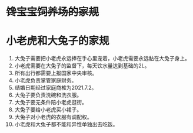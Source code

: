 # ~~馋宝宝饲养场的家规~~

# 小老虎和大兔子的家规



1. 大兔子需要把小老虎永远捧在手心里宠着，小老虎需要永远黏在大兔子身上。
2. 小老虎需要在大兔子的监督下，每天饮水量达到基础的2L。
3. 所有出行都需要上报国家中央审核。
4. 小老虎负责掌管家庭财务。
5. 结婚日期经过家庭商榷为2021.7.2。
6. 大兔子要负责洗碗和洗衣服。
7. 大兔子要无条件陪小老虎逛街。
8. 大兔子要给小老虎买小裙子。
9. 大兔子对小老虎的衣服有调配权。
10. 小老虎和大兔子都不能和异性单独出去吃饭。

